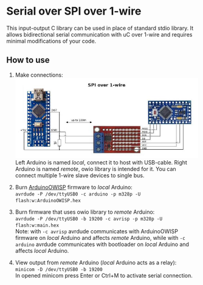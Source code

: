 # Serial over SPI over 1-wire

This input-output C library can be used in place of standard stdio library.
It allows bidirectional serial communication with uC over 1-wire and
requires minimal modifications of your code.  

## How to use

1. Make connections:  
   ![SPI over 1-wire](https://github.com/honechko/DS2450/raw/main/Arduino/examples/SPI_advanced/spi.jpg)  
   Left Arduino is named _local_, connect it to host with USB-cable.
   Right Arduino is named _remote_, owio library is intended for it.
   You can connect multiple 1-wire slave devices to single bus.

1. Burn [ArduinoOWISP](https://github.com/honechko/DS2450/tree/main/Arduino/examples/ArduinoOWISP)
   firmware to _local_ Arduino:  
   ```avrdude -P /dev/ttyUSB0 -c arduino -p m328p -U flash:w:ArduinoOWISP.hex```

1. Burn firmware that uses owio library to _remote_ Arduino:  
   ```avrdude -P /dev/ttyUSB0 -b 19200 -c avrisp -p m328p -U flash:w:main.hex```  
   Note: with ```-c avrisp``` avrdude communicates with ArduinoOWISP firmware
   on _local_ Arduino and affects _remote_ Arduino, while with ```-c arduino```
   avrdude communicates with bootloader on _local_ Arduino and affects
   _local_ Arduino.

1. View output from _remote_ Arduino (_local_ Arduino acts as a relay):  
   ```minicom -D /dev/ttyUSB0 -b 19200```  
   In opened minicom press Enter or Ctrl+M to activate serial connection.

